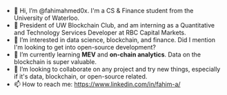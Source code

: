 - 👋 Hi, I’m @fahimahmed0x. I'm a CS & Finance student from the University of Waterloo.
- 💼 President of UW Blockchain Club, and am interning as a Quantitative and Technology Services Developer at RBC Capital Markets.
- 👀 I’m interested in data science, blockchain, and finance. Did I mention I'm looking to get into open-source development?
- 🌱 I’m currently learning **MEV** and **on-chain analytics**. Data on the blockchain is super valuable.
- 💞️ I’m looking to collaborate on any project and try new things, especially if it's data, blockchain, or open-source related.
- 📫 How to reach me: https://www.linkedin.com/in/fahim-a/

<!---
fahimahmed0x/fahimahmed0x is a ✨ special ✨ repository because its `README.md` (this file) appears on your GitHub profile.
You can click the Preview link to take a look at your changes.
--->
